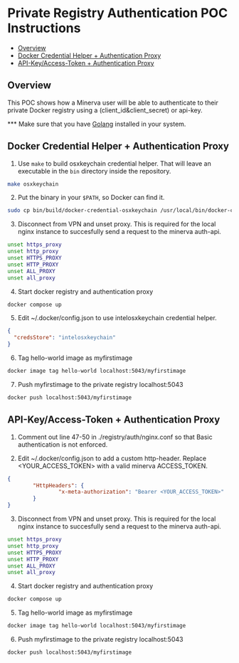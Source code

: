 # Private Registry Authentication POC Instructions

- [Overview](#overview)
- [Docker Credential Helper + Authentication Proxy](#docker-credential-helper--authentication-proxy)
- [API-Key/Access-Token + Authentication Proxy](#api-keyaccess-token--authentication-proxy)

## Overview

This POC shows how a Minerva user will be able to authenticate to their private Docker registry using a (client_id&client_secret) or api-key.


*** Make sure that you have [Golang](#https://go.dev/dl/) installed in your system.
## Docker Credential Helper + Authentication Proxy
1. Use `make` to build osxkeychain credential helper. That will leave an executable in the `bin` directory inside the repository.

```sh
make osxkeychain
```

2. Put the binary in your `$PATH`, so Docker can find it.

```sh
sudo cp bin/build/docker-credential-osxkeychain /usr/local/bin/docker-credential-intelosxkeychain
```

3. Disconnect from VPN and unset proxy. This is required for the local nginx instance to succesfully send a request to the minerva auth-api.
```sh
unset https_proxy
unset http_proxy 
unset HTTPS_PROXY
unset HTTP_PROXY 
unset ALL_PROXY 
unset all_proxy
```

4. Start docker registry and authentication proxy
```sh
docker compose up
```

5. Edit ~/.docker/config.json to use intelosxkeychain credential helper.
```json
{
  "credsStore": "intelosxkeychain"
}
```

6. Tag hello-world image as myfirstimage
```sh
docker image tag hello-world localhost:5043/myfirstimage
```

7. Push myfirstimage to the private registry localhost:5043
```sh
docker push localhost:5043/myfirstimage
```


## API-Key/Access-Token + Authentication Proxy
1. Comment out line 47-50 in ./registry/auth/nginx.conf so that Basic authentication is not enforced.

2. Edit ~/.docker/config.json to add a custom http-header. Replace <YOUR_ACCESS_TOKEN> with a valid minerva ACCESS_TOKEN.

```json
{
        "HttpHeaders": {
                "x-meta-authorization": "Bearer <YOUR_ACCESS_TOKEN>"
        }
}
```


3. Disconnect from VPN and unset proxy. This is required for the local nginx instance to succesfully send a request to the minerva auth-api.
```sh
unset https_proxy
unset http_proxy 
unset HTTPS_PROXY
unset HTTP_PROXY 
unset ALL_PROXY 
unset all_proxy
```

4. Start docker registry and authentication proxy

```sh
docker compose up
```
5. Tag hello-world image as myfirstimage
```sh
docker image tag hello-world localhost:5043/myfirstimage
```

6. Push myfirstimage to the private registry localhost:5043
```sh
docker push localhost:5043/myfirstimage
```